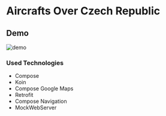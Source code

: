 # Aircrafts Over Czech Republic

## Demo
![demo](demo/polygon_demo.gif)

### Used Technologies
- Compose
- Koin
- Compose Google Maps
- Retrofit
- Compose Navigation
- MockWebServer
